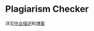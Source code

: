 # Plagiarism Checker
详见[作业描述](https://edu.cnblogs.com/campus/fzu/FZU_SE_KClass/homework/11118)和[博客](https://www.cnblogs.com/dobermann/p/13682595.html)